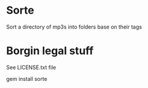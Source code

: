 Sorte
=====

Sort a directory of mp3s into folders base on their tags

Borgin legal stuff
==================

See LICENSE.txt file

gem install sorte